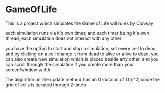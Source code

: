 # GameOfLife


This is a project which simulates the Game of Life will rules by Conway

each simulation runs via it's own timer, and each timer being it's own thread, each simulation does not interact with any other

you have the option to start and stop a simulation, set every cell to dead, and by clicking on a cell change it from dead to alive or alive to dead. you can also create new simulation which is placed beside any other, and you can scroll through the simulation if you create more than your screen/window width


The algorithm un the update method has an O-notaion of O(n^2) since the grid of cells is iterated through 2 times
